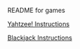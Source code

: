 README for games

[Yahtzee! Instructions](README_yahtzee.md)

[Blackjack Instructions](README_blackjack.md)
